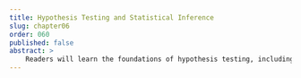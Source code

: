 ```yaml
---
title: Hypothesis Testing and Statistical Inference
slug: chapter06
order: 060
published: false
abstract: >
    Readers will learn the foundations of hypothesis testing, including t-tests, chi-square tests, and non-parametric methods. This chapter focuses on interpreting results and applying these techniques to answer research questions with confidence.
---
```


